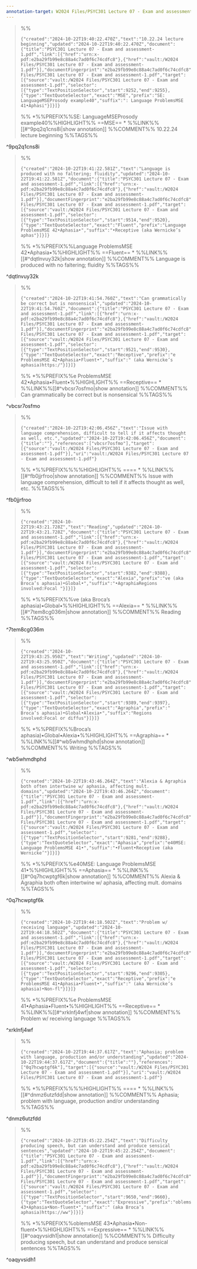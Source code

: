 ```yaml
---
annotation-target: W2024 Files/PSYC301 Lecture 07 - Exam and assessment-1.pdf
---
```




>%%
>```annotation-json
>{"created":"2024-10-22T19:40:22.470Z","text":"10.22.24 lecture beginning","updated":"2024-10-22T19:40:22.470Z","document":{"title":"PSYC301 Lecture 07 - Exam and assessment-1.pdf","link":[{"href":"urn:x-pdf:e2ba29fb99e8c88a4c7ad0f6c74cdfc8"},{"href":"vault:/W2024 Files/PSYC301 Lecture 07 - Exam and assessment-1.pdf"}],"documentFingerprint":"e2ba29fb99e8c88a4c7ad0f6c74cdfc8"},"uri":"vault:/W2024 Files/PSYC301 Lecture 07 - Exam and assessment-1.pdf","target":[{"source":"vault:/W2024 Files/PSYC301 Lecture 07 - Exam and assessment-1.pdf","selector":[{"type":"TextPositionSelector","start":9252,"end":9255},{"type":"TextQuoteSelector","exact":"MSE","prefix":"SE: LanguageMSEProsody example40","suffix":": Language ProblemsMSE 41•Aphasi"}]}]}
>```
>%%
>*%%PREFIX%%SE: LanguageMSEProsody example40%%HIGHLIGHT%% ==MSE== *
>%%LINK%%[[#^9pq2q1cns8i|show annotation]]
>%%COMMENT%%
>10.22.24 lecture beginning
>%%TAGS%%
>
^9pq2q1cns8i


>%%
>```annotation-json
>{"created":"2024-10-22T19:41:22.581Z","text":"Language is produced with no faltering; fluidity","updated":"2024-10-22T19:41:22.581Z","document":{"title":"PSYC301 Lecture 07 - Exam and assessment-1.pdf","link":[{"href":"urn:x-pdf:e2ba29fb99e8c88a4c7ad0f6c74cdfc8"},{"href":"vault:/W2024 Files/PSYC301 Lecture 07 - Exam and assessment-1.pdf"}],"documentFingerprint":"e2ba29fb99e8c88a4c7ad0f6c74cdfc8"},"uri":"vault:/W2024 Files/PSYC301 Lecture 07 - Exam and assessment-1.pdf","target":[{"source":"vault:/W2024 Files/PSYC301 Lecture 07 - Exam and assessment-1.pdf","selector":[{"type":"TextPositionSelector","start":9514,"end":9520},{"type":"TextQuoteSelector","exact":"Fluent","prefix":"Language ProblemsMSE 42•Aphasia•","suffix":"•Receptive (aka Wernicke’s aphas"}]}]}
>```
>%%
>*%%PREFIX%%Language ProblemsMSE 42•Aphasia•%%HIGHLIGHT%% ==Fluent== *
>%%LINK%%[[#^dqtlnvuy32k|show annotation]]
>%%COMMENT%%
>Language is produced with no faltering; fluidity
>%%TAGS%%
>
^dqtlnvuy32k


>%%
>```annotation-json
>{"created":"2024-10-22T19:41:54.760Z","text":"Can grammatically be correct but is nonsensical","updated":"2024-10-22T19:41:54.760Z","document":{"title":"PSYC301 Lecture 07 - Exam and assessment-1.pdf","link":[{"href":"urn:x-pdf:e2ba29fb99e8c88a4c7ad0f6c74cdfc8"},{"href":"vault:/W2024 Files/PSYC301 Lecture 07 - Exam and assessment-1.pdf"}],"documentFingerprint":"e2ba29fb99e8c88a4c7ad0f6c74cdfc8"},"uri":"vault:/W2024 Files/PSYC301 Lecture 07 - Exam and assessment-1.pdf","target":[{"source":"vault:/W2024 Files/PSYC301 Lecture 07 - Exam and assessment-1.pdf","selector":[{"type":"TextPositionSelector","start":9521,"end":9530},{"type":"TextQuoteSelector","exact":"Receptive","prefix":"e ProblemsMSE 42•Aphasia•Fluent•","suffix":" (aka Wernicke’s aphasia)https:/"}]}]}
>```
>%%
>*%%PREFIX%%e ProblemsMSE 42•Aphasia•Fluent•%%HIGHLIGHT%% ==Receptive== *
>%%LINK%%[[#^vbcsr7osfmo|show annotation]]
>%%COMMENT%%
>Can grammatically be correct but is nonsensical
>%%TAGS%%
>
^vbcsr7osfmo


>%%
>```annotation-json
>{"created":"2024-10-22T19:42:06.456Z","text":"Issue with language comprehension, difficult to tell if it affects thought as well, etc.","updated":"2024-10-22T19:42:06.456Z","document":{"title":""},"references":["vbcsr7osfmo"],"target":[{"source":"vault:/W2024 Files/PSYC301 Lecture 07 - Exam and assessment-1.pdf"}],"uri":"vault:/W2024 Files/PSYC301 Lecture 07 - Exam and assessment-1.pdf"}
>```
>%%
>*%%PREFIX%%%%HIGHLIGHT%% ==== *
>%%LINK%%[[#^fb0jjrfroo|show annotation]]
>%%COMMENT%%
>Issue with language comprehension, difficult to tell if it affects thought as well, etc.
>%%TAGS%%
>
^fb0jjrfroo


>%%
>```annotation-json
>{"created":"2024-10-22T19:43:21.728Z","text":"Reading","updated":"2024-10-22T19:43:21.728Z","document":{"title":"PSYC301 Lecture 07 - Exam and assessment-1.pdf","link":[{"href":"urn:x-pdf:e2ba29fb99e8c88a4c7ad0f6c74cdfc8"},{"href":"vault:/W2024 Files/PSYC301 Lecture 07 - Exam and assessment-1.pdf"}],"documentFingerprint":"e2ba29fb99e8c88a4c7ad0f6c74cdfc8"},"uri":"vault:/W2024 Files/PSYC301 Lecture 07 - Exam and assessment-1.pdf","target":[{"source":"vault:/W2024 Files/PSYC301 Lecture 07 - Exam and assessment-1.pdf","selector":[{"type":"TextPositionSelector","start":9382,"end":9388},{"type":"TextQuoteSelector","exact":"Alexia","prefix":"ve (aka Broca’s aphasia)•Global•","suffix":"•AgraphiaRegions involved:Focal "}]}]}
>```
>%%
>*%%PREFIX%%ve (aka Broca’s aphasia)•Global•%%HIGHLIGHT%% ==Alexia== *
>%%LINK%%[[#^7tem8cg036m|show annotation]]
>%%COMMENT%%
>Reading
>%%TAGS%%
>
^7tem8cg036m


>%%
>```annotation-json
>{"created":"2024-10-22T19:43:25.950Z","text":"Writing","updated":"2024-10-22T19:43:25.950Z","document":{"title":"PSYC301 Lecture 07 - Exam and assessment-1.pdf","link":[{"href":"urn:x-pdf:e2ba29fb99e8c88a4c7ad0f6c74cdfc8"},{"href":"vault:/W2024 Files/PSYC301 Lecture 07 - Exam and assessment-1.pdf"}],"documentFingerprint":"e2ba29fb99e8c88a4c7ad0f6c74cdfc8"},"uri":"vault:/W2024 Files/PSYC301 Lecture 07 - Exam and assessment-1.pdf","target":[{"source":"vault:/W2024 Files/PSYC301 Lecture 07 - Exam and assessment-1.pdf","selector":[{"type":"TextPositionSelector","start":9389,"end":9397},{"type":"TextQuoteSelector","exact":"Agraphia","prefix":" Broca’s aphasia)•Global•Alexia•","suffix":"Regions involved:Focal or diffus"}]}]}
>```
>%%
>*%%PREFIX%%Broca’s aphasia)•Global•Alexia•%%HIGHLIGHT%% ==Agraphia== *
>%%LINK%%[[#^wb5whmdhphd|show annotation]]
>%%COMMENT%%
>Writing
>%%TAGS%%
>
^wb5whmdhphd


>%%
>```annotation-json
>{"created":"2024-10-22T19:43:46.264Z","text":"Alexia & Agraphia both often intertwine w/ aphasia, affecting mult. domains","updated":"2024-10-22T19:43:46.264Z","document":{"title":"PSYC301 Lecture 07 - Exam and assessment-1.pdf","link":[{"href":"urn:x-pdf:e2ba29fb99e8c88a4c7ad0f6c74cdfc8"},{"href":"vault:/W2024 Files/PSYC301 Lecture 07 - Exam and assessment-1.pdf"}],"documentFingerprint":"e2ba29fb99e8c88a4c7ad0f6c74cdfc8"},"uri":"vault:/W2024 Files/PSYC301 Lecture 07 - Exam and assessment-1.pdf","target":[{"source":"vault:/W2024 Files/PSYC301 Lecture 07 - Exam and assessment-1.pdf","selector":[{"type":"TextPositionSelector","start":9281,"end":9288},{"type":"TextQuoteSelector","exact":"Aphasia","prefix":"e40MSE: Language ProblemsMSE 41•","suffix":"•Fluent•Receptive (aka Wernicke’"}]}]}
>```
>%%
>*%%PREFIX%%e40MSE: Language ProblemsMSE 41•%%HIGHLIGHT%% ==Aphasia== *
>%%LINK%%[[#^0q7hcwptgf6k|show annotation]]
>%%COMMENT%%
>Alexia & Agraphia both often intertwine w/ aphasia, affecting mult. domains
>%%TAGS%%
>
^0q7hcwptgf6k


>%%
>```annotation-json
>{"created":"2024-10-22T19:44:18.502Z","text":"Problem w/ receiving language","updated":"2024-10-22T19:44:18.502Z","document":{"title":"PSYC301 Lecture 07 - Exam and assessment-1.pdf","link":[{"href":"urn:x-pdf:e2ba29fb99e8c88a4c7ad0f6c74cdfc8"},{"href":"vault:/W2024 Files/PSYC301 Lecture 07 - Exam and assessment-1.pdf"}],"documentFingerprint":"e2ba29fb99e8c88a4c7ad0f6c74cdfc8"},"uri":"vault:/W2024 Files/PSYC301 Lecture 07 - Exam and assessment-1.pdf","target":[{"source":"vault:/W2024 Files/PSYC301 Lecture 07 - Exam and assessment-1.pdf","selector":[{"type":"TextPositionSelector","start":9296,"end":9305},{"type":"TextQuoteSelector","exact":"Receptive","prefix":"e ProblemsMSE 41•Aphasia•Fluent•","suffix":" (aka Wernicke’s aphasia)•Non-fl"}]}]}
>```
>%%
>*%%PREFIX%%e ProblemsMSE 41•Aphasia•Fluent•%%HIGHLIGHT%% ==Receptive== *
>%%LINK%%[[#^xrklnfj4wf|show annotation]]
>%%COMMENT%%
>Problem w/ receiving language
>%%TAGS%%
>
^xrklnfj4wf


>%%
>```annotation-json
>{"created":"2024-10-22T19:44:37.617Z","text":"Aphasia; problem with language, production and/or understanding","updated":"2024-10-22T19:44:37.617Z","document":{"title":""},"references":["0q7hcwptgf6k"],"target":[{"source":"vault:/W2024 Files/PSYC301 Lecture 07 - Exam and assessment-1.pdf"}],"uri":"vault:/W2024 Files/PSYC301 Lecture 07 - Exam and assessment-1.pdf"}
>```
>%%
>*%%PREFIX%%%%HIGHLIGHT%% ==== *
>%%LINK%%[[#^dnmz6utzfdd|show annotation]]
>%%COMMENT%%
>Aphasia; problem with language, production and/or understanding
>%%TAGS%%
>
^dnmz6utzfdd


>%%
>```annotation-json
>{"created":"2024-10-22T19:45:22.254Z","text":"Difficulty producing speech, but can understand and produce sensical sentences","updated":"2024-10-22T19:45:22.254Z","document":{"title":"PSYC301 Lecture 07 - Exam and assessment-1.pdf","link":[{"href":"urn:x-pdf:e2ba29fb99e8c88a4c7ad0f6c74cdfc8"},{"href":"vault:/W2024 Files/PSYC301 Lecture 07 - Exam and assessment-1.pdf"}],"documentFingerprint":"e2ba29fb99e8c88a4c7ad0f6c74cdfc8"},"uri":"vault:/W2024 Files/PSYC301 Lecture 07 - Exam and assessment-1.pdf","target":[{"source":"vault:/W2024 Files/PSYC301 Lecture 07 - Exam and assessment-1.pdf","selector":[{"type":"TextPositionSelector","start":9650,"end":9660},{"type":"TextQuoteSelector","exact":"Expressive","prefix":"oblemsMSE 43•Aphasia•Non-fluent•","suffix":" (aka Broca’s aphasia)https://ww"}]}]}
>```
>%%
>*%%PREFIX%%oblemsMSE 43•Aphasia•Non-fluent•%%HIGHLIGHT%% ==Expressive== *
>%%LINK%%[[#^oaqyvsidh1|show annotation]]
>%%COMMENT%%
>Difficulty producing speech, but can understand and produce sensical sentences
>%%TAGS%%
>
^oaqyvsidh1
